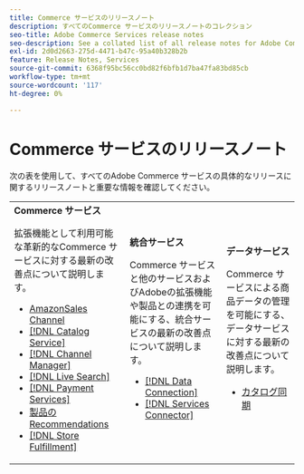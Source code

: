 ```yaml
---
title: Commerce サービスのリリースノート
description: すべてのCommerce サービスのリリースノートのコレクション
seo-title: Adobe Commerce Services release notes
seo-description: See a collated list of all release notes for Adobe Commerce Services and related data and integration services.
exl-id: 2d0d2663-275d-4471-b47c-95a40b328b2b
feature: Release Notes, Services
source-git-commit: 6368f95bc56cc0bd82f6bfb1d7ba47fa83bd85cb
workflow-type: tm+mt
source-wordcount: '117'
ht-degree: 0%

---
```


# Commerce サービスのリリースノート

次の表を使用して、すべてのAdobe Commerce サービスの具体的なリリースに関するリリースノートと重要な情報を確認してください。

<table>
  <tbody>
    <tr>
      <td><strong>Commerce サービス </strong>
        <p>拡張機能として利用可能な革新的なCommerce サービスに対する最新の改善点について説明します。</p>
          <ul>
            <li><a href="https://experienceleague.adobe.com/docs/commerce-channels/amazon/release-notes.html">AmazonSales Channel</a></li>
            <li><a href="https://experienceleague.adobe.com/docs/commerce-merchant-services/catalog-service/release-notes.html">[!DNL Catalog Service]</a></li>
            <li><a href="https://experienceleague.adobe.com/docs/commerce-channels/channel-manager/release-notes.html">[!DNL Channel Manager]</a></li>
            <li><a href="https://experienceleague.adobe.com/docs/commerce-merchant-services/live-search/release-notes.html">[!DNL Live Search]</a></li>
            <li><a href="https://experienceleague.adobe.com/docs/commerce-merchant-services/payment-services/release-notes.html">[!DNL Payment Services]</a></li>
            <li><a href="https://experienceleague.adobe.com/docs/commerce-merchant-services/product-recommendations/release-notes.html">製品のRecommendations</a></li>
            <li><a href="https://experienceleague.adobe.com/docs/commerce-merchant-services/store-fulfillment/release-notes.html">[!DNL Store Fulfillment]</a></li>
          </ul>
        </td>
      <td><strong> 統合サービス </strong>
        <p>Commerce サービスと他のサービスおよびAdobeの拡張機能や製品との連携を可能にする、統合サービスの最新の改善点について説明します。</p>
          <ul>
            <li><a href="https://experienceleague.adobe.com/docs/commerce-merchant-services/data-connection/release-notes.html">[!DNL Data Connection]</a></li>
            <li><a href="https://experienceleague.adobe.com/docs/commerce-merchant-services/user-guides/saas.html">[!DNL Services Connector]</a></li>
          </ul>
      </td>
      <td><strong> データサービス </strong>
        <p>Commerce サービスによる商品データの管理を可能にする、データサービスに対する最新の改善点について説明します。</p>
          <ul>
            <li><a href="https://experienceleague.adobe.com/docs/commerce-merchant-services/user-guides/data-services/catalog-sync.html">カタログ同期</a></li>
          </ul>
      </td>
    </tr>
  </tbody>
</table>
